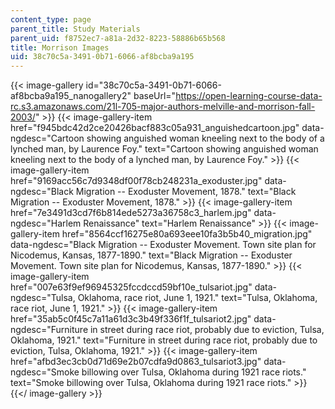 ```yaml
---
content_type: page
parent_title: Study Materials
parent_uid: f8752ec7-a81a-2d32-8223-58886b65b568
title: Morrison Images
uid: 38c70c5a-3491-0b71-6066-af8bcba9a195
---
```


{{< image-gallery id="38c70c5a-3491-0b71-6066-af8bcba9a195_nanogallery2" baseUrl="https://open-learning-course-data-rc.s3.amazonaws.com/21l-705-major-authors-melville-and-morrison-fall-2003/" >}}
{{< image-gallery-item href="f945bdc42d2ce20426bacf883c05a931_anguishedcartoon.jpg" data-ngdesc="Cartoon showing anguished woman kneeling next to the body of a lynched man, by Laurence Foy." text="Cartoon showing anguished woman kneeling next to the body of a lynched man, by Laurence Foy." >}}
{{< image-gallery-item href="9169acc56c7d9348df00f78cb248231a_exoduster.jpg" data-ngdesc="Black Migration -- Exoduster Movement, 1878." text="Black Migration -- Exoduster Movement, 1878." >}}
{{< image-gallery-item href="7e3491d3cd7f6b814ede5273a36758c3_harlem.jpg" data-ngdesc="Harlem Renaissance" text="Harlem Renaissance" >}}
{{< image-gallery-item href="8564ccf16275e80a693eee10fa3b5b40_migration.jpg" data-ngdesc="Black Migration -- Exoduster Movement. Town site plan for Nicodemus, Kansas, 1877-1890." text="Black Migration -- Exoduster Movement. Town site plan for Nicodemus, Kansas, 1877-1890." >}}
{{< image-gallery-item href="007e63f9ef96945325fccdccd59bf10e_tulsariot.jpg" data-ngdesc="Tulsa, Oklahoma, race riot, June 1, 1921." text="Tulsa, Oklahoma, race riot, June 1, 1921." >}}
{{< image-gallery-item href="35ab5c0f45c7a11a61d3c3b49f336f1f_tulsariot2.jpg" data-ngdesc="Furniture in street during race riot, probably due to eviction, Tulsa, Oklahoma, 1921." text="Furniture in street during race riot, probably due to eviction, Tulsa, Oklahoma, 1921." >}}
{{< image-gallery-item href="afbd3ec3cb0d71d69e2b07cdfa9d0863_tulsariot3.jpg" data-ngdesc="Smoke billowing over Tulsa, Oklahoma during 1921 race riots." text="Smoke billowing over Tulsa, Oklahoma during 1921 race riots." >}}
{{</ image-gallery >}}